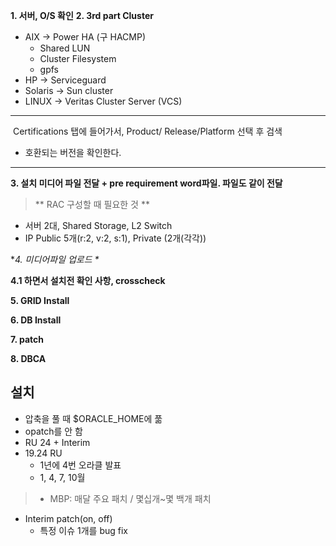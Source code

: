 <p><strong>1. 서버, O/S 확인</strong>
<strong>2. 3rd part Cluster</strong></p>
<ul>
<li>AIX -&gt; Power HA (구 HACMP)<ul>
<li>Shared LUN</li>
<li>Cluster Filesystem</li>
<li>gpfs</li>
</ul>
</li>
<li>HP -&gt; Serviceguard</li>
<li>Solaris -&gt; Sun cluster</li>
<li>LINUX -&gt; Veritas Cluster Server (VCS)</li>
</ul>
<hr />
<p><img alt="" src="https://velog.velcdn.com/images/greendev/post/edcdc0f3-ee1e-4e08-af02-2e2d8a67162a/image.png" />
Certifications 탭에 들어가서, 
Product/ Release/Platform 선택 후 검색
<img alt="" src="https://velog.velcdn.com/images/greendev/post/d8e92d9e-73ba-4b65-9920-474399a9fb4b/image.png" />
<img alt="" src="https://velog.velcdn.com/images/greendev/post/4c518d0d-1f7a-4243-af9d-84ca15e6b470/image.png" /></p>
<ul>
<li>호환되는 버전을 확인한다.</li>
</ul>
<hr />
<p><strong>3. 설치 미디어 파일 전달 + pre requirement word파일. 파일도 같이 전달</strong></p>
<blockquote>
<p>** RAC 구성할 때 필요한 것 **</p>
</blockquote>
<ul>
<li>서버 2대, Shared Storage, L2 Switch</li>
<li>IP Public 5개(r:2, v:2, s:1), Private (2개(각각))</li>
</ul>
<p>*<em>4. 미디어파일 업로드 *</em></p>
<p><strong>4.1 하면서 설치전 확인 사항, crosscheck</strong></p>
<p><strong>5. GRID Install</strong></p>
<p><strong>6. DB Install</strong></p>
<p><strong>7. patch</strong></p>
<p><strong>8. DBCA</strong></p>
<h2 id="설치">설치</h2>
<ul>
<li>압축을 풀 때 $ORACLE_HOME에 풂</li>
<li>opatch를 안 함 </li>
<li>RU 24 + Interim </li>
<li>19.24 RU <ul>
<li>1년에 4번 오라클 발표 </li>
<li>1, 4, 7, 10월</li>
</ul>
</li>
</ul>
<blockquote>
<ul>
<li>MBP: 매달 주요 패치 / 몇십개~몇 백개 패치</li>
</ul>
</blockquote>
<ul>
<li>Interim patch(on, off) <ul>
<li>특정 이슈 1개를 bug fix</li>
</ul>
</li>
</ul>